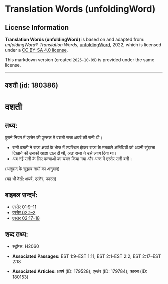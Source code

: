 # Translation Words (unfoldingWord)

## License Information

**Translation Words (unfoldingWord)** is based on and adapted from: _unfoldingWord® Translation Words_, [unfoldingWord](https://unfoldingword.org/utw), 2022, which is licensed under a [CC BY-SA 4.0 license](https://creativecommons.org/licenses/by-sa/4.0/legalcode.en).

This markdown version (created `2025-10-09`) is provided under the same license.



--------------------------------

## वशती (id: 180386)

वशती
====

तथ्य:
-----

पुराने नियम में एस्तेर की पुस्तक में वशती राजा क्षयर्ष की रानी थी।

* रानी वशती ने राजा क्षयर्ष के भोज में उपस्थित होकर राजा के मतवाले अतिथियों को अपनी सुंदरता दिखाने की उसकी आज्ञा टाल दी थी, अतः राजा ने उसे त्याग दिया था।
* अब नई रानी के लिए कन्याओं का चयन किया गया और अन्त में एस्तेर रानी बनी।

(अनुवाद के सुझाव नामों का अनुवाद)

(यह भी देखें: क्षयर्ष, एस्तेर, फारस)

बाइबल सन्दर्भ:
--------------

* [एस्तेर 01:9–11](https://ref.ly/Esth1:9-Esth1:11)
* [एस्तेर 02:1–2](https://ref.ly/Esth2:1-Esth2:2)
* [एस्तेर 02:17–18](https://ref.ly/Esth2:17-Esth2:18)

शब्द तथ्य:
----------

* स्ट्रोंग्स: H2060

* **Associated Passages:** EST 1:9–EST 1:11; EST 2:1–EST 2:2; EST 2:17–EST 2:18
* **Associated Articles:** क्षयर्ष (ID: 179528); एस्तेर (ID: 179784); फारस (ID: 180153)

